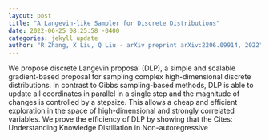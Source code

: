 ```yaml
--- 
layout: post 
title: "A Langevin-like Sampler for Discrete Distributions" 
date: 2022-06-25 08:25:58 -0400 
categories: jekyll update 
author: "R Zhang, X Liu, Q Liu - arXiv preprint arXiv:2206.09914, 2022" 
--- 
```

We propose discrete Langevin proposal (DLP), a simple and scalable gradient-based proposal for sampling complex high-dimensional discrete distributions. In contrast to Gibbs sampling-based methods, DLP is able to update all coordinates in parallel in a single step and the magnitude of changes is controlled by a stepsize. This allows a cheap and efficient exploration in the space of high-dimensional and strongly correlated variables. We prove the efficiency of DLP by showing that the Cites: Understanding Knowledge Distillation in Non-autoregressive